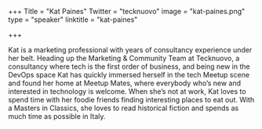 +++
Title = "Kat Paines"
Twitter = "tecknuovo"
image = "kat-paines.png"
type = "speaker"
linktitle = "kat-paines"

+++

Kat is a marketing professional with years of consultancy experience under her
belt. Heading up the Marketing & Community Team at Tecknuovo, a consultancy
where tech is the first order of business, and being new in the DevOps space
Kat has quickly immersed herself in the tech Meetup scene and found her home at
Meetup Mates, where everybody who’s new and interested in technology is
welcome. When she’s not at work, Kat loves to spend time with her foodie
friends finding interesting places to eat out. With a Masters in Classics, she
loves to read historical fiction and spends as much time as possible in Italy.

